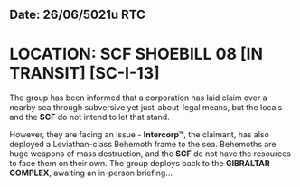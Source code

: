 ## Date: 26/06/5021u RTC
# LOCATION: SCF SHOEBILL 08 [IN TRANSIT] [SC-I-13]
The group has been informed that a corporation has laid claim over a nearby sea through subversive yet just-about-legal means, but the locals and the **SCF** do not intend to let that stand. 

However, they are facing an issue - **Intercorp™**, the claimant, has also deployed a Leviathan-class Behemoth frame to the sea. Behemoths are huge weapons of mass destruction, and the **SCF** do not have the resources to face them on their own. The group deploys back to the **GIBRALTAR COMPLEX**, awaiting an in-person briefing...
